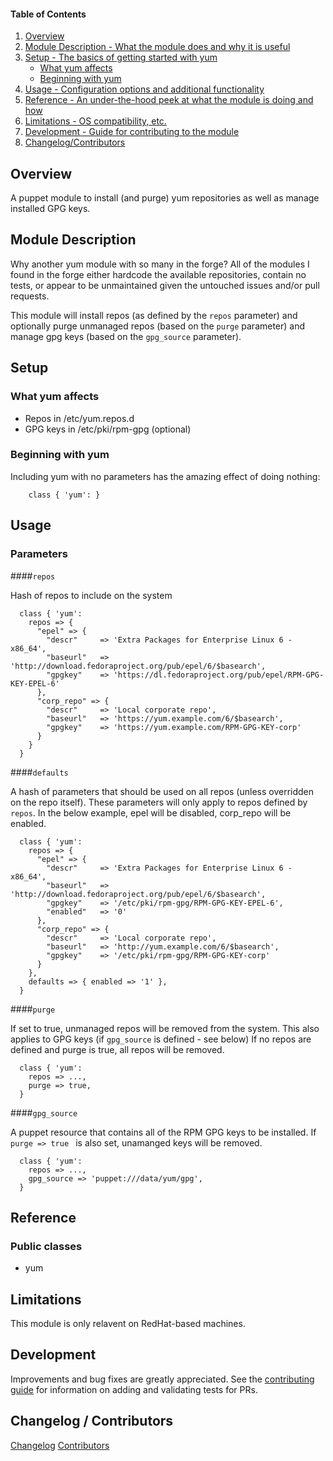 #### Table of Contents

1. [Overview](#overview)
2. [Module Description - What the module does and why it is useful](#module-description)
3. [Setup - The basics of getting started with yum](#setup)
    * [What yum affects](#what-yum-affects)
    * [Beginning with yum](#beginning-with-yum)
4. [Usage - Configuration options and additional functionality](#usage)
5. [Reference - An under-the-hood peek at what the module is doing and how](#reference)
5. [Limitations - OS compatibility, etc.](#limitations)
6. [Development - Guide for contributing to the module](#development)
7. [Changelog/Contributors](#changelog-contributors)

## Overview

A puppet module to install (and purge) yum repositories as well as manage installed GPG keys.

## Module Description

Why another yum module with so many in the forge?  All of the modules I found in the forge either hardcode the available repositories,
contain no tests, or appear to be unmaintained given the untouched issues and/or pull requests.

This module will install repos (as defined by the `repos` parameter) and optionally purge unmanaged repos (based on the `purge` parameter)
and manage gpg keys (based on the `gpg_source` parameter).

## Setup

### What yum affects

* Repos in /etc/yum.repos.d
* GPG keys in /etc/pki/rpm-gpg (optional)

### Beginning with yum

Including yum with no parameters has the amazing effect of doing nothing:

```
    class { 'yum': }
```

## Usage

### Parameters

####`repos`

Hash of repos to include on the system

```
  class { 'yum':
    repos => {
      "epel" => {
        "descr"     => 'Extra Packages for Enterprise Linux 6 - x86_64',
        "baseurl"   => 'http://download.fedoraproject.org/pub/epel/6/$basearch',
        "gpgkey"    => 'https://dl.fedoraproject.org/pub/epel/RPM-GPG-KEY-EPEL-6'
      },
      "corp_repo" => {
        "descr"     => 'Local corporate repo',
        "baseurl"   => 'https://yum.example.com/6/$basearch',
        "gpgkey"    => 'https://yum.example.com/RPM-GPG-KEY-corp'
      }
    }
  }
```

####`defaults`

A hash of parameters that should be used on all repos (unless overridden on the repo itself).  These parameters will only apply
to repos defined by `repos`.  In the below example, epel will be disabled, corp_repo will be enabled.

```
  class { 'yum':
    repos => {
      "epel" => {
        "descr"     => 'Extra Packages for Enterprise Linux 6 - x86_64',
        "baseurl"   => 'http://download.fedoraproject.org/pub/epel/6/$basearch',
        "gpgkey"    => '/etc/pki/rpm-gpg/RPM-GPG-KEY-EPEL-6',
        "enabled"   => '0'
      },
      "corp_repo" => {
        "descr"     => 'Local corporate repo',
        "baseurl"   => 'http://yum.example.com/6/$basearch',
        "gpgkey"    => '/etc/pki/rpm-gpg/RPM-GPG-KEY-corp'
      }
    },
    defaults => { enabled => '1' },
  }
```

####`purge`

If set to true, unmanaged repos will be removed from the system.  This also applies to GPG keys (if `gpg_source` is defined - see below)
If no repos are defined and purge is true, all repos will be removed.

```
  class { 'yum':
    repos => ...,
    purge => true,
  }
```

####`gpg_source`

A puppet resource that contains all of the RPM GPG keys to be installed.  If `purge => true ` is also set, unamanged keys will be removed.

```
  class { 'yum':
    repos => ...,
    gpg_source => 'puppet:///data/yum/gpg',
  }
```

## Reference

### Public classes

* yum

## Limitations

This module is only relavent on RedHat-based machines.

## Development

Improvements and bug fixes are greatly appreciated.  See the [contributing guide](https://github.com/jlambert121/jlambert121-yum/CONTRIBUTING.md) for
information on adding and validating tests for PRs.

## Changelog / Contributors

[Changelog](https://github.com/jlambert121/jlambert121-yum/CHANGELOG)
[Contributors](https://github.com/jlambert121/jlambert121-yum/graphs/contributors)
